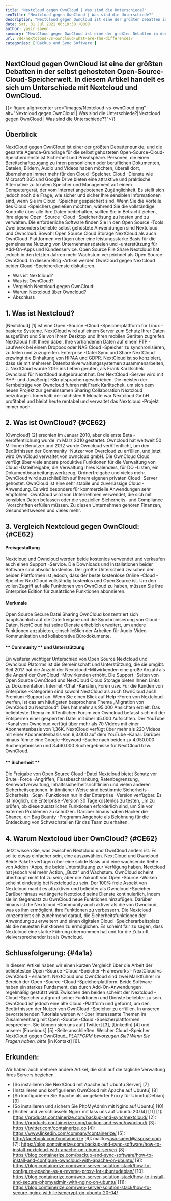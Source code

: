 ```yaml
---
title: "Nextcloud gegen OwnCloud | Was sind die Unterschiede?" 
seoTitle: "Nextcloud gegen OwnCloud | Was sind die Unterschiede?" 
description: "NextCloud gegen OwnCloud ist eine der größten Debatten in der selbst gehosteten Open -Source -Cloud -Speicherwelt. In diesem Artikel geht es um Nextcloud und Owncloud." 
date: Sat, 31 Jul 2021 06:19:30 +0000
author: yasir saeed
summary: "NextCloud gegen OwnCloud ist eine der größten Debatten in der selbst gehosteten Open-Source-Cloud-Speicherwelt. In diesem Artikel handelt es sich um Unterschiede mit Nextcloud und OwnCloud." 
url: /de/nextcloud-vs-owncloud-what-are-the-differences/
categories: ['Backup and Sync Software']
---
```


## NextCloud gegen OwnCloud ist eine der größten Debatten in der selbst gehosteten Open-Source-Cloud-Speicherwelt. In diesem Artikel handelt es sich um Unterschiede mit Nextcloud und OwnCloud.

{{< figure align=center src="images/Nextcloud-vs-ownCloud.png" alt="Nextcloud gegen OwnCloud | Was sind die Unterschiede?|Nextcloud gegen OwnCloud | Was sind die Unterschiede??">}}


## **Überblick**
NextCloud gegen OwnCloud ist einer der größten Debattenpunkte, und die gesamte Agenda-Grundlage für die selbst gehosteten Open-Source-Cloud-Speicherdienste ist Sicherheit und Privatsphäre. Personen, die einen Bereitschaftszugang zu ihren persönlichen oder beruflichen Dokumenten, Dateien, Bildern, Audio und Videos haben möchten, überall dort, übernehmen immer mehr für den Cloud -Speicher. Cloud -Dienste wie Microsoft 365 und Google Drive bieten eine attraktive und praktische Alternative zu lokalem Speicher und Management auf einem Computergerät, der vom Internet angebotenen Zugänglichkeit. Es stellt sich jedoch noch die Frage, wie sicher und sicher Ihre sensiblen Informationen sind, wenn Sie im Cloud -Speicher gespeichert sind.
Wenn Sie die Vorteile des Cloud -Speichers genießen möchten, während Sie die vollständige Kontrolle über alle Ihre Daten beibehalten, sollten Sie in Betracht ziehen, Ihre eigene Open -Source -Cloud -Speicherlösung zu hosten und zu verwalten. Die erforderliche Software finden Sie in den Open Source -Tools. Zwei besonders beliebte selbst gehostete Anwendungen sind Nextcloud und Owncloud. Sowohl Open Source Cloud Storage NextCloud als auch OwnCloud-Plattformen verfügen über eine leistungsstarke Basis für die gemeinsame Nutzung von Unternehmensdateien und -unterstützung für Add-On-Apps und Kundenservice. Open Source File Share Nextcloud hat jedoch in den letzten Jahren mehr Wachstum verzeichnet als Open Source OwnCloud. In diesem Blog -Artikel werden OwnCloud gegen Nextcloud beider Cloud -Speicherdienste diskutieren.
  * Was ist Nextcloud?
  * Was ist OwnCloud?
  * Vergleich Nextcloud gegen OwnCloud:
  * Warum Nextcloud über Owncloud?
  * Abschluss

## 1. Was ist Nextcloud?
[Nextcloud] [1] ist eine Open -Source -Cloud -Speicherplattform für Linux -basierte Systeme. NextCloud wird auf einem Server zum Schutz Ihrer Daten ausgeführt und Sie von Ihrem Desktop und Ihren mobilen Geräten zugreifen. NextCloud hilft Ihnen dabei, Ihre vorhandenen Daten auf einem FTP -Laufwerk bei einem Dropbox oder NAS Cloud -Speicher zu synchronisieren, zu teilen und zuzugreifen. Enterprise -Datei Sync und Share NextCloud erzwingt die Einhaltung von HIPAA und GDPR. NextCloud ist so konzipiert, dass sie mit mehreren Datenbankverwaltungssystemen zusammenarbeiten, z.
NextCloud wurde 2016 ins Leben gerufen, als Frank Karlitschek Owncloud für NextCloud aufgebraucht hat. Der NextCloud -Server wird mit PHP- und JavaScript -Skriptsprachen geschrieben. Die meisten der Kernbeiträge von Owncloud fuhren mit Frank Karlitschek, um sich dem neuen Projekt zur gemeinsamen Sharing Collaboration Nextcloud beizutragen. Innerhalb der nächsten 6 Monate war Nextcloud GmbH profitabel und bleibt heute rentabel und verwaltet das Nextcloud -Projekt immer noch.

## 2. Was ist OwnCloud? {#CE62}
[Owncloud] [2] erschien im Januar 2010, aber die erste Beta -Veröffentlichung wurde im März 2010 gestartet. Owncloud hat weltweit 50 Millionen Benutzer und 2012 wurde Owncloud veröffentlicht, um den Bedürfnissen der Community -Nutzer von Overcloud zu erfüllen, und jetzt wird OwnCloud verwaltet von owncloud gmbH. Die OwnCloud Cloud verfügt über viele andere produktive Funktionen für die Verwaltung von Cloud -Dateifreigabe, die Verwaltung Ihres Kalenders, für DO -Listen, ein Dokumentbearbeitungswerkzeug, Ordnerfreigabe und vieles mehr. OwnCloud wird ausschließlich auf Ihrem eigenen privaten Cloud -Server gehostet.
OwnCloud ist eine sehr stabile und zuverlässige Cloud -Anwendung. Es wird besonders für kommerzielle Anwendungen sehr empfohlen. OwnCloud wird von Unternehmen verwendet, die sich mit sensiblen Daten befassen oder die speziellen Sicherheits- und Compliance -Vorschriften erfüllen müssen. Zu diesen Unternehmen gehören Finanzen, Gesundheitswesen und vieles mehr.

## 3. Vergleich Nextcloud gegen OwnCloud: {#CE62}

#### **Preisgestaltung**
Nextcloud und Owncloud werden beide kostenlos verwendet und verkaufen auch einen Support -Service. Die Downloads und Installationen beider Software sind absolut kostenlos. Der größte Unterschied zwischen den beiden Plattformen ist jedoch, dass der beste kostenlose Online -Cloud -Speicher NextCloud vollständig kostenlos und Open Source ist. Um den vollen Zugriff auf alle Funktionen von OwnCloud zu haben, müssen Sie ihre Enterprise Edition für zusätzliche Funktionen abonnieren.

#### **Merkmale**
Open Source Secure Datei Sharing OwnCloud konzentriert sich hauptsächlich auf die Dateifreigabe und die Synchronisierung von Cloud -Daten. NextCloud hat seine Dienste erheblich erweitert, um andere Funktionen anzubieten, einschließlich der Arbeiten für Audio-Video-Kommunikation und kollaborative Bürodokumente.

#### ** Community ** und Unterstützung
Ein weiterer wichtiger Unterschied von Open Source Nextcloud und Owncloud Platorms ist die Gemeinschaft und Unterstützung, die sie umgibt. Seit 2017 hat die Anzahl der Nextcloud -Mitwirkenden eine große Anzahl als die Anzahl der OwnCloud -Mitwirkenden erhöht. Die Support -Seiten von Open Source OwnCloud und NextCloud Cloud Storage bieten Ihnen Links zu Dokumentation, Internet -Chat -Kanälen, Foren usw. Für die Kunden von Enterprise -Kategorien sind sowohl NextCloud als auch OwnCloud auch Premium -Support an.
Wenn Sie einen Blick auf Help -Foren von Nextcloud werfen, ist das am häufigsten besprochene Thema „Migration von OwnCloud zu Nextcloud“. Dies hat mehr als 95.000 Ansichten erzielt. Das beliebteste Thema im öffentlichen Forum von Owncloud befasst sich mit der Entsperren einer gesperrten Datei mit über 45.000 Aufsichten. Der YouTube -Kanal von Owncloud verfügt über mehr als 70 Videos mit einer Abonnentenbasis von 1,36K. NextCloud verfügt über mehr als 220 Videos mit einer Abonnentenbasis von 9,3.000 auf dem YouTube -Kanal. Darüber hinaus führte eine Google -Keyword -Suche nach beiden zu 4.050.000 Suchergebnissen und 3.460.000 Suchergebnisse für NextCloud bzw. OwnCloud.

#### ** Sicherheit **
Die Freigabe von Open Source Cloud -Datei Nextcloud bietet Schutz vor Brute -Force -Angriffen, Flussbeschränkung, Ratenbegrenzung, Kennwortverwaltung, Inhaltssicherheitsrichtlinien und vielen anderen Sicherheitsoptionen. In ähnlicher Weise sind bestimmte Sicherheits -Sicherheits -Scan -Funktionen nur in der Enterprise -Version verfügbar. Es ist möglich, die Enterprise -Version 30 Tage kostenlos zu testen, um zu prüfen, ob diese zusätzlichen Funktionen erforderlich sind, um Sie vor externen Problemen zu schützen.
Darüber hinaus haben Hacker die Chance, ein Bug Bounty -Programm Angebote als Belohnung für die Entdeckung von Schwachstellen für das Team zu erhalten.

## 4. Warum Nextcloud über OwnCloud? {#CE62}
Jetzt wissen Sie, was zwischen Nextcloud und OwnCloud anders ist. Es sollte etwas einfacher sein, eine auszuwählen. NextCloud und Owncloud Beide Pakete verfügen über eine solide Basis und eine wachsende Reihe von Addon -Apps, die beide Unterstützung zur Verfügung haben. Nextcloud hat jedoch viel mehr Action, „Buzz“ und Wachstum. OwnCloud scheint überhaupt nicht tot zu sein, aber die Zukunft von Open -Source -Wolken scheint eindeutig bei Nextcloud zu sein.
Der 100% freie Aspekt von Nextcloud macht es attraktiver und beliebter als Owncloud -Speicher. Darüber hinaus verlängerte Nextcloud seine Dienste kontinuierlich, indem sie im Gegensatz zu OwnCloud neue Funktionen hinzufügen. Darüber hinaus ist die Nextcloud -Community auch aktiver als die von Owncloud, was es ihm ermöglicht, ihre Funktionen zu verbessern. Die Nextcloud konzentriert sich zunehmend darauf, die Sicherheitsfunktionen der Anwendung zu erweitern und einen digitalen Cloud -Speicherarbeitsplatz als die neuesten Funktionen zu ermöglichen. Es scheint fair zu sagen, dass Nextcloud eine starke Führung übernommen hat und für die Zukunft vielversprechender ist als Owncloud.

## Schlussfolgerung: {#4a1a}
In diesem Artikel haben wir einen kurzen Vergleich über die Arbeit der beliebtesten Open -Source -Cloud -Speicher -Frameworks - NextCloud vs OwnCloud - erläutert. NextCloud und OwnCloud sind zwei Marktführer im Bereich der Open -Source -Cloud -Speicherplattform. Beide Software haben ein starkes Fundament, das durch Add-On-Anwendungen regelmäßig gestützt wird. Zwischen den beiden scheint der Nextcloud -Cloud -Speicher aufgrund seiner Funktionen und Dienste beliebter zu sein. OwnCloud ist jedoch eine alte Cloud -Plattform und geformt, um den Bedürfnissen der Nutzer von OwnCloud -Speicher zu erfüllen. In unseren bevorstehenden Tutorials werden wir über interessante Themen im Zusammenhang mit Open -Source -Cloud -Speicherplattformen besprechen.
Sie können sich uns auf [Twitter] [3], [LinkedIn] [4] und unserer [Facebook] [5] -Seite anschließen. Welcher Cloud -Speicher NextCloud gegen OwnCloud_ _PLATFORM bevorzugen Sie? Wenn Sie Fragen haben, bitte_ [in Kontakt] [6].

## Erkunden:
Wir haben auch mehrere andere Artikel, die sich auf die tägliche Verwaltung Ihres Servers beziehen.
  * [So installieren Sie NextCloud mit Apache auf Ubuntu Server] [7]
  * [Installieren und konfigurieren OwnCloud mit Apache auf Ubuntu] [8]
  * [So konfigurieren Sie Apache als umgekehrter Proxy für Ubuntu/Debian] [9]
  * [So installieren und sichern Sie PhpMyAdmin mit Nginx auf Ubuntu] [10]
  * [Sicher und verschlüsseln Nginx mit lass uns auf Ubuntu 20.04] [11]
[1]: https://products.containerize.com/backup-and-sync/nextcloud/
[2]: https://products.containerize.com/backup-and-sync/owncloud/
[3]: https://twitter.com/containerize_co
[4]: https://www.linkedin.com/company/containerize/
[5]: http://facebook.com/containerize
[6]: mailto:yasir.saeed@aspose.com
[7]: https://blog.containerize.com/backup-and-sync-software/how-to-install-nextcloud-with-apache-on-ubuntu-server/
[8]: https://blog.containerize.com/backup-and-sync-software/how-to-install-and-configure-owncloud-with-apache-on-ubuntu/
[9]: https://blog.containerize.com/web-server-solution-stack/how-to-configure-apache-as-a-reverse-proxy-for-ubuntudebian/
[10]: https://blog.containerize.com/web-server-solution-stack/how-to-install-and-secure-phpmyadmin-with-nginx-on-ubuntu/
[11]: https://blog.containerize.com/web-server-solution-stack/how-to-secure-nginx-with-letsencrypt-on-ubuntu-20-04/
